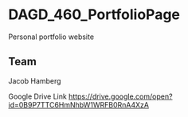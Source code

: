 # DAGD_460_PortfolioPage
Personal portfolio website

Team
----
Jacob Hamberg

Google Drive Link
https://drive.google.com/open?id=0B9P7TTC6HmNhbW1WRFB0RnA4XzA
